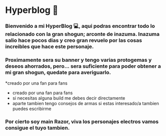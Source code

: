 # Hyperblog 💜

 ###    Bienvenido a mi HyperBlog 💻, aqui podras encontrar todo lo relacionado con la **gran shogun**; arconte de inazuma. Inazuma salio hace pocos dias y creo gran revuelo por las cosas increibles que hace este personaje. 

### Proximamente sera su banner y tengo varias protogemas y deseos ahorrados, pero... sera suficiente para poder obtener a mi gran shogun, quedate para averiguarlo.

*creado por una fan para fans
* creado por una fan para fans
* si necesitas alguna build me debes decir directamente
* aparte tambien tengo consejos de armas si estas interesado/a tambien puedes escribirme

### Por cierto soy main Razor, viva los personajes electros vamos consigue el tuyo tambien.
